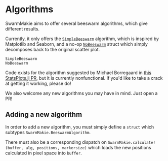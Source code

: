 # Algorithms

SwarmMakie aims to offer several beeswarm algorithms, which give different results.

Currently, it only offers the [`SimpleBeeswarm`](@ref) algorithm, which is inspired by Matplotlib and Seaborn, and a no-op [`NoBeeswarm`](@ref) struct which simply decomposes back to the original scatter plot.

```@docs; canonical=false
SimpleBeeswarm
NoBeeswarm
```

Code exists for the algorithm suggested by Michael Borregaard in [this StatsPlots.jl PR](https://github.com/JuliaPlots/StatsPlots.jl/pull/61#issuecomment-328853342), but it is currently nonfunctional.  If you'd like to take a crack at getting it working, please do!

We also welcome any new algorithms you may have in mind.  Just open a PR!

## Adding a new algorithm

In order to add a new algorithm, you must simply define a `struct` which subtypes `SwarmMakie.BeeswarmAlgorithm`.

There must also be a corresponding dispatch on `SwarmMakie.calculate!(buffer, alg, positions, markersize)` which loads the new positions calculated in pixel space into `buffer`.



